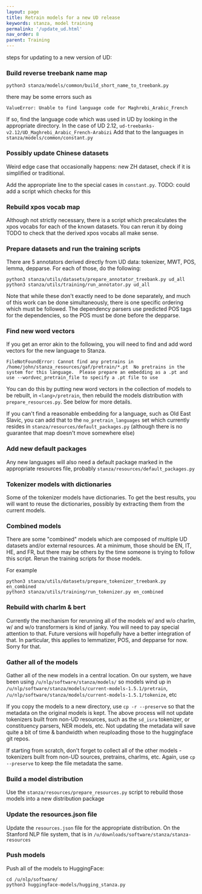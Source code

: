 ```yaml
---
layout: page
title: Retrain models for a new UD release
keywords: stanza, model training
permalink: '/update_ud.html'
nav_order: 8
parent: Training
---
```



steps for updating to a new version of UD:

### Build reverse treebank name map

```
python3 stanza/models/common/build_short_name_to_treebank.py
```

there may be some errors such as
```
ValueError: Unable to find language code for Maghrebi_Arabic_French
```

If so, find the language code which was used in UD by looking in the appropriate directory.
In the case of UD 2.12, `ud-treebanks-v2.12/UD_Maghrebi_Arabic_French-Arabizi`
Add that to the languages in `stanza/models/common/constant.py`

### Possibly update Chinese datasets

Weird edge case that occasionally happens: new ZH dataset, check if it is simplified or traditional.

Add the appropriate line to the special cases in `constant.py`.
TODO: could add a script which checks for this

### Rebuild xpos vocab map

Although not strictly necessary, there is a script which
precalculates the xpos vocabs for each of the known datasets.  You can
rerun it by doing TODO to check that the derived xpos vocabs all make
sense.

### Prepare datasets and run the training scripts

There are 5 annotators derived directly from UD data: tokenizer, MWT, POS, lemma, depparse.  For each of those, do the following:

```
python3 stanza/utils/datasets/prepare_annotator_treebank.py ud_all
python3 stanza/utils/training/run_annotator.py ud_all
```

Note that while these don't exactly need to be done separately, and
much of this work can be done simultaneously, there is one specific
ordering which must be followed.  The dependency parsers use predicted
POS tags for the dependencies, so the POS must be done before the
depparse.

### Find new word vectors

If you get an error akin to the following, you will need to find and add word vectors for the new language to Stanza.

```
FileNotFoundError: Cannot find any pretrains in /home/john/stanza_resources/qaf/pretrain/*.pt  No pretrains in the system for this language.  Please prepare an embedding as a .pt and use --wordvec_pretrain_file to specify a .pt file to use
```

You can do this by putting new word vectors in the collection of
models to be rebuilt, in `<lang>/pretrain`, then rebuild the models
distribution with `prepare_resources.py`.  See below for more details.

If you can't find a reasonable embedding for a language, such as Old
East Slavic, you can add that to the `no_pretrain_languages` set which
currently resides in `stanza/resources/default_packages.py`
(although there is no guarantee that map doesn't move somewhere else)

### Add new default packages

Any new languages will also need a default package marked in the appropriate resources file, probably
`stanza/resources/default_packages.py`

### Tokenizer models with dictionaries

Some of the tokenizer models have dictionaries.  To get the best
results, you will want to reuse the dictionaries, possibly by
extracting them from the current models.

### Combined models

There are some "combined" models which are composed of multiple UD
datasets and/or external resources.  At a minimum, those should be EN,
IT, HE, and FR, but there may be others by the time someone is trying
to follow this script.  Rerun the training scripts for those models.

For example

```
python3 stanza/utils/datasets/prepare_tokenizer_treebank.py en_combined
python3 stanza/utils/training/run_tokenizer.py en_combined
```


### Rebuild with charlm & bert

Currently the mechanism for rerunning all of the models w/ and w/o
charlm, w/ and w/o transformers is kind of janky.  You will need to
pay special attention to that.  Future versions will hopefully have a
better integration of that.  In particular, this applies to
lemmatizer, POS, and depparse for now.  Sorry for that.

### Gather all of the models

Gather all of the new models in a central location.
On our system, we have been using
`/u/nlp/software/stanza/models/`
so models wind up in
`/u/nlp/software/stanza/models/current-models-1.5.1/pretrain`,
`/u/nlp/software/stanza/models/current-models-1.5.1/tokenize`, etc

If you copy the models to a new directory, use `cp -r --preserve` so
that the metadata on the original models is kept.  The above process
will not update tokenizers built from non-UD resources, such as the
`sd_isra` tokenizer, or constituency parsers, NER models, etc.  Not
updating the metadata will save quite a bit of time & bandwidth when
reuploading those to the huggingface git repos.

If starting from scratch, don't forget to collect all of the other
models - tokenizers built from non-UD sources, pretrains, charlms,
etc.  Again, use `cp --preserve` to keep the file metadata the same.

### Build a model distribution

Use the `stanza/resources/prepare_resources.py` script to rebuild
those models into a new distribution package

### Update the resources.json file

Update the `resources.json` file for the appropriate distribution.
On the Stanford NLP file system, that is in
`/u/downloads/software/stanza/stanza-resources`

### Push models

Push all of the models to HuggingFace:
```
cd /u/nlp/software/
python3 huggingface-models/hugging_stanza.py
```
